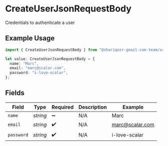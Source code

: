 # CreateUserJsonRequestBody

Credentials to authenticate a user

## Example Usage

```typescript
import { CreateUserJsonRequestBody } from "@shariqnzr-gmail-com-team/scalar-galaxy-typescript/models/operations";

let value: CreateUserJsonRequestBody = {
  name: "Marc",
  email: "marc@scalar.com",
  password: "i-love-scalar",
};
```

## Fields

| Field              | Type               | Required           | Description        | Example            |
| ------------------ | ------------------ | ------------------ | ------------------ | ------------------ |
| `name`             | *string*           | :heavy_minus_sign: | N/A                | Marc               |
| `email`            | *string*           | :heavy_check_mark: | N/A                | marc@scalar.com    |
| `password`         | *string*           | :heavy_check_mark: | N/A                | i-love-scalar      |